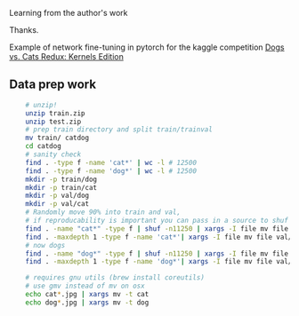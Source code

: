 Learning from the author's work

Thanks.

Example of network fine-tuning in pytorch for the kaggle competition [Dogs vs. Cats Redux: Kernels Edition](https://www.kaggle.com/c/dogs-vs-cats-redux-kernels-edition/)

## Data prep work

```bash
    # unzip!
    unzip train.zip
    unzip test.zip
    # prep train directory and split train/trainval
    mv train/ catdog
    cd catdog
    # sanity check
    find . -type f -name 'cat*' | wc -l # 12500
    find . -type f -name 'dog*' | wc -l # 12500
    mkdir -p train/dog
    mkdir -p train/cat
    mkdir -p val/dog
    mkdir -p val/cat
    # Randomly move 90% into train and val, 
    # if reproducability is important you can pass in a source to shuf
    find . -name "cat*" -type f | shuf -n11250 | xargs -I file mv file train/cat/
    find . -maxdepth 1 -type f -name 'cat*'| xargs -I file mv file val/cat/
    # now dogs
    find . -name "dog*" -type f | shuf -n11250 | xargs -I file mv file train/dog/
    find . -maxdepth 1 -type f -name 'dog*'| xargs -I file mv file val/dog/

    # requires gnu utils (brew install coreutils)
    # use gmv instead of mv on osx
    echo cat*.jpg | xargs mv -t cat
    echo dog*.jpg | xargs mv -t dog
```

